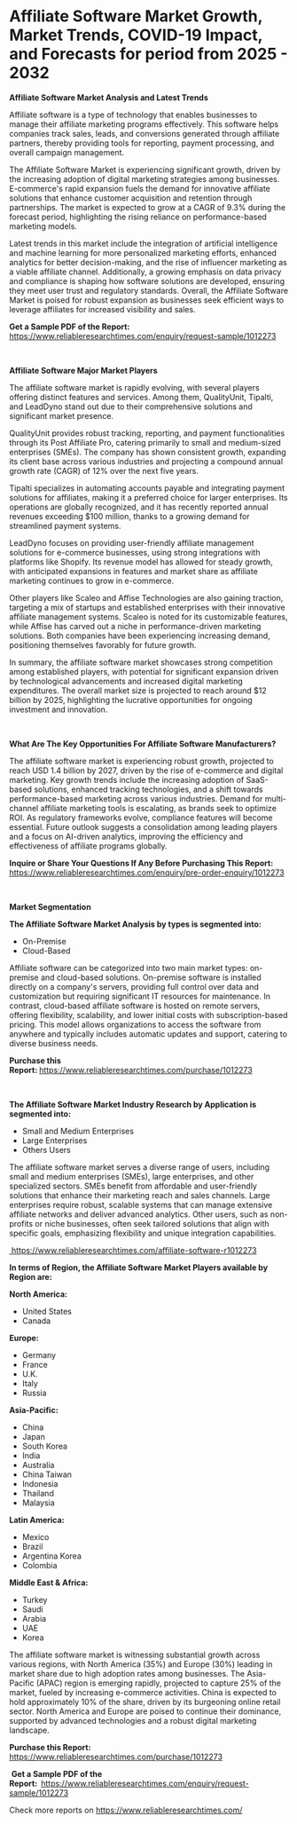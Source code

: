 <p><h1>Affiliate Software Market Growth, Market Trends, COVID-19 Impact, and Forecasts for period from 2025 - 2032</h1></p><p><strong>Affiliate Software Market Analysis and Latest Trends</strong></p>
<p><p>Affiliate software is a type of technology that enables businesses to manage their affiliate marketing programs effectively. This software helps companies track sales, leads, and conversions generated through affiliate partners, thereby providing tools for reporting, payment processing, and overall campaign management. </p><p>The Affiliate Software Market is experiencing significant growth, driven by the increasing adoption of digital marketing strategies among businesses. E-commerce's rapid expansion fuels the demand for innovative affiliate solutions that enhance customer acquisition and retention through partnerships. The market is expected to grow at a CAGR of 9.3% during the forecast period, highlighting the rising reliance on performance-based marketing models.</p><p>Latest trends in this market include the integration of artificial intelligence and machine learning for more personalized marketing efforts, enhanced analytics for better decision-making, and the rise of influencer marketing as a viable affiliate channel. Additionally, a growing emphasis on data privacy and compliance is shaping how software solutions are developed, ensuring they meet user trust and regulatory standards. Overall, the Affiliate Software Market is poised for robust expansion as businesses seek efficient ways to leverage affiliates for increased visibility and sales.</p></p>
<p><strong>Get a Sample PDF of the Report:&nbsp;</strong> <a href="https://www.reliableresearchtimes.com/enquiry/request-sample/1012273?utm_campaign=2454&utm_medium=2&utm_source=Github&utm_content=ia&utm_term=05032025&utm_id=affiliate-software">https://www.reliableresearchtimes.com/enquiry/request-sample/1012273</a></p>
<p>&nbsp;</p>
<p><strong>Affiliate Software Major Market Players</strong></p>
<p><p>The affiliate software market is rapidly evolving, with several players offering distinct features and services. Among them, QualityUnit, Tipalti, and LeadDyno stand out due to their comprehensive solutions and significant market presence.</p><p>QualityUnit provides robust tracking, reporting, and payment functionalities through its Post Affiliate Pro, catering primarily to small and medium-sized enterprises (SMEs). The company has shown consistent growth, expanding its client base across various industries and projecting a compound annual growth rate (CAGR) of 12% over the next five years.</p><p>Tipalti specializes in automating accounts payable and integrating payment solutions for affiliates, making it a preferred choice for larger enterprises. Its operations are globally recognized, and it has recently reported annual revenues exceeding $100 million, thanks to a growing demand for streamlined payment systems.</p><p>LeadDyno focuses on providing user-friendly affiliate management solutions for e-commerce businesses, using strong integrations with platforms like Shopify. Its revenue model has allowed for steady growth, with anticipated expansions in features and market share as affiliate marketing continues to grow in e-commerce.</p><p>Other players like Scaleo and Affise Technologies are also gaining traction, targeting a mix of startups and established enterprises with their innovative affiliate management systems. Scaleo is noted for its customizable features, while Affise has carved out a niche in performance-driven marketing solutions. Both companies have been experiencing increasing demand, positioning themselves favorably for future growth.</p><p>In summary, the affiliate software market showcases strong competition among established players, with potential for significant expansion driven by technological advancements and increased digital marketing expenditures. The overall market size is projected to reach around $12 billion by 2025, highlighting the lucrative opportunities for ongoing investment and innovation.</p></p>
<p>&nbsp;</p>
<p><strong>What Are The Key Opportunities For Affiliate Software Manufacturers?</strong></p>
<p><p>The affiliate software market is experiencing robust growth, projected to reach USD 1.4 billion by 2027, driven by the rise of e-commerce and digital marketing. Key growth trends include the increasing adoption of SaaS-based solutions, enhanced tracking technologies, and a shift towards performance-based marketing across various industries. Demand for multi-channel affiliate marketing tools is escalating, as brands seek to optimize ROI. As regulatory frameworks evolve, compliance features will become essential. Future outlook suggests a consolidation among leading players and a focus on AI-driven analytics, improving the efficiency and effectiveness of affiliate programs globally.</p></p>
<p><strong>Inquire or Share Your Questions If Any Before Purchasing This Report:</strong> <a href="https://www.reliableresearchtimes.com/enquiry/pre-order-enquiry/1012273?utm_campaign=2454&utm_medium=2&utm_source=Github&utm_content=ia&utm_term=05032025&utm_id=affiliate-software">https://www.reliableresearchtimes.com/enquiry/pre-order-enquiry/1012273</a></p>
<p>&nbsp;</p>
<p><strong>Market Segmentation</strong></p>
<p><strong>The Affiliate Software Market Analysis by types is segmented into:</strong></p>
<p><ul><li>On-Premise</li><li>Cloud-Based</li></ul></p>
<p><p>Affiliate software can be categorized into two main market types: on-premise and cloud-based solutions. On-premise software is installed directly on a company's servers, providing full control over data and customization but requiring significant IT resources for maintenance. In contrast, cloud-based affiliate software is hosted on remote servers, offering flexibility, scalability, and lower initial costs with subscription-based pricing. This model allows organizations to access the software from anywhere and typically includes automatic updates and support, catering to diverse business needs.</p></p>
<p><strong>Purchase this Report:&nbsp;</strong><a href="https://www.reliableresearchtimes.com/purchase/1012273?utm_campaign=2454&utm_medium=2&utm_source=Github&utm_content=ia&utm_term=05032025&utm_id=affiliate-software">https://www.reliableresearchtimes.com/purchase/1012273</a></p>
<p>&nbsp;</p>
<p><strong>The Affiliate Software Market Industry Research by Application is segmented into:</strong></p>
<p><ul><li>Small and Medium Enterprises</li><li>Large Enterprises</li><li>Others Users</li></ul></p>
<p><p>The affiliate software market serves a diverse range of users, including small and medium enterprises (SMEs), large enterprises, and other specialized sectors. SMEs benefit from affordable and user-friendly solutions that enhance their marketing reach and sales channels. Large enterprises require robust, scalable systems that can manage extensive affiliate networks and deliver advanced analytics. Other users, such as non-profits or niche businesses, often seek tailored solutions that align with specific goals, emphasizing flexibility and unique integration capabilities.</p></p>
<p><a href="https://www.reliableresearchtimes.com/affiliate-software-r1012273?utm_campaign=2454&utm_medium=2&utm_source=Github&utm_content=ia&utm_term=05032025&utm_id=affiliate-software">&nbsp;https://www.reliableresearchtimes.com/affiliate-software-r1012273</a></p>
<p><strong>In terms of Region, the Affiliate Software Market Players available by Region are:</strong></p>
<p>
    <p> <strong> North America: </strong>
        <ul>
            <li>United States</li>
            <li>Canada</li>
        </ul>
        </p> 
    <p> <strong> Europe: </strong>
        <ul>
            <li>Germany</li>
            <li>France</li>
            <li>U.K.</li>
            <li>Italy</li>
            <li>Russia</li>
        </ul>
        </p> 
    <p> <strong> Asia-Pacific: </strong>
        <ul>
            <li>China</li>
            <li>Japan</li>
            <li>South Korea</li>
            <li>India</li>
            <li>Australia</li>
            <li>China Taiwan</li>
            <li>Indonesia</li>
            <li>Thailand</li>
            <li>Malaysia</li>
        </ul>
        </p> 
    <p> <strong> Latin America: </strong>
        <ul>
            <li>Mexico</li>
            <li>Brazil</li>
            <li>Argentina Korea</li>
            <li>Colombia</li>
        </ul>
        </p> 
    <p> <strong> Middle East & Africa: </strong>
        <ul>
            <li>Turkey</li>
            <li>Saudi</li>
            <li>Arabia</li>
            <li>UAE</li>
            <li>Korea</li>
        </ul>
    </p>
    </p>
<p><p>The affiliate software market is witnessing substantial growth across various regions, with North America (35%) and Europe (30%) leading in market share due to high adoption rates among businesses. The Asia-Pacific (APAC) region is emerging rapidly, projected to capture 25% of the market, fueled by increasing e-commerce activities. China is expected to hold approximately 10% of the share, driven by its burgeoning online retail sector. North America and Europe are poised to continue their dominance, supported by advanced technologies and a robust digital marketing landscape.</p></p>
<p><strong>Purchase this Report: </strong><a href="https://www.reliableresearchtimes.com/purchase/1012273?utm_campaign=2454&utm_medium=2&utm_source=Github&utm_content=ia&utm_term=05032025&utm_id=affiliate-software">https://www.reliableresearchtimes.com/purchase/1012273</a></p>
<p>&nbsp;<strong>Get a Sample PDF of the Report:&nbsp;&nbsp;</strong><a href="https://www.reliableresearchtimes.com/enquiry/request-sample/1012273?utm_campaign=2454&utm_medium=2&utm_source=Github&utm_content=ia&utm_term=05032025&utm_id=affiliate-software">https://www.reliableresearchtimes.com/enquiry/request-sample/1012273</a></p>
<p><strong></strong></p>
<p>Check more reports on <a href="https://www.reliableresearchtimes.com/?utm_campaign=2454&utm_medium=2&utm_source=Github&utm_content=ia&utm_term=05032025&utm_id=affiliate-software">https://www.reliableresearchtimes.com/</a></p>